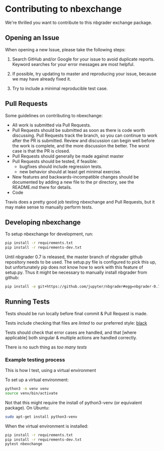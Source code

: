 # Contributing to nbexchange

We're thrilled you want to contribute to this nbgrader exchange package.

## Opening an Issue

When opening a new Issue, please take the following steps:

1. Search GitHub and/or Google for your issue to avoid duplicate reports. Keyword searches for your error messages are most helpful.

1. If possible, try updating to master and reproducing your issue, because we may have already fixed it.

1. Try to include a minimal reproducible test case.

## Pull Requests

Some guidelines on contributing to nbexchange:

* All work is submitted via Pull Requests.
* Pull Requests should be submitted as soon as there is code worth discussing. Pull Requests track the branch, so you can continue to work after the PR is submitted. Review and discussion can begin well before the work is complete, and the more discussion the better. The worst case is that the PR is closed.
* Pull Requests should generally be made against master
* Pull Requests should be tested, if feasible:
    * bugfixes should include regression tests.
    * new behavior should at least get minimal exercise.
* New features and backwards-incompatible changes should be documented by adding a new file to the pr directory, see the README.md there for details.
* Code 

Travis does a pretty good job testing nbexchange and Pull Requests, but it may make sense to manually perform tests.

## Developing nbexchange

To setup nbexchange for development, run:

```bash
pip install -r requirements.txt
pip install -r requirements-dev.txt
```

Until nbgrader 0.7 is released, the master branch of nbgrader github repository needs to be used. The setup.py file
is configured to pick this up, but unfortunately pip does not know how to work with this feature of setup.py. Thus
it might be necessary to manually install nbgrader from github:

```bash
pip install -e git+https://github.com/jupyter/nbgrader#egg=nbgrader-0.7.0.dev0
```

## Running Tests

Tests should be run locally before final commit & Pull Request is made.

Tests include checking that files are _linted_ to our preferred style: [black](https://github.com/psf/black)

Tests should check that error cases are handled, and that [where applicable] both singular & multiple actions are handled correctly.

There is no such thing as _too many tests_

### Example testing process

This is how I test, using a virtual environment

To set up a virtual environment:

```sh
python3 -m venv venv
source venv/bin/activate
```

Not that this might require the install of python3-venv (or equivalent package). On Ubuntu:

```sh
sudo apt-get install python3-venv
```

When the virtual environment is installed:

```sh
pip install -r requirements.txt
pip install -r requirements-dev.txt
pytest nbexchange
```